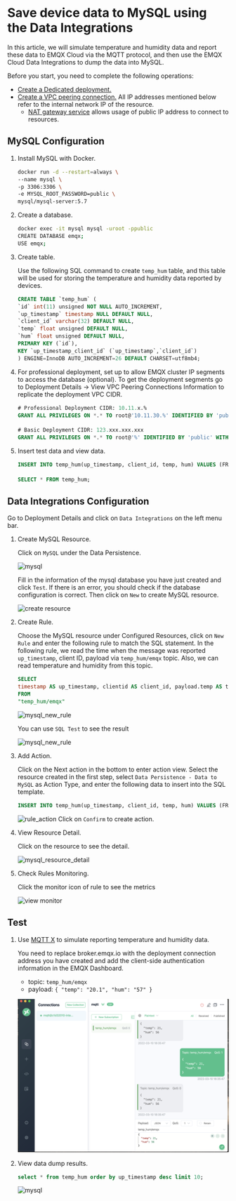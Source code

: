 # Save device data to MySQL using the Data Integrations

In this article, we will simulate temperature and humidity data and report these data to EMQX Cloud via the MQTT protocol, and then use the EMQX Cloud Data Integrations to dump the data into MySQL.

Before you start, you need to complete the following operations:

- [Create a Dedicated deployment.](../create/dedicated.md)
- [Create a VPC peering connection.](../deployments/vpc_peering.md) All IP addresses mentioned below refer to the internal network IP of the resource.
  - [NAT gateway service](../vas/nat-gateway.md) allows usage of public IP address to connect to resources.

## MySQL Configuration

1. Install MySQL with Docker.

    ```bash
    docker run -d --restart=always \
    --name mysql \
    -p 3306:3306 \
    -e MYSQL_ROOT_PASSWORD=public \
    mysql/mysql-server:5.7
    ```

2. Create a database.

    ```bash
    docker exec -it mysql mysql -uroot -ppublic
    CREATE DATABASE emqx;
    USE emqx;
    ```

3. Create table.

    Use the following SQL command to create `temp_hum` table, and this table will be used for storing the temperature and humidity data reported by devices.

    ```sql
    CREATE TABLE `temp_hum` (
    `id` int(11) unsigned NOT NULL AUTO_INCREMENT,
    `up_timestamp` timestamp NULL DEFAULT NULL,
    `client_id` varchar(32) DEFAULT NULL,
    `temp` float unsigned DEFAULT NULL,
    `hum` float unsigned DEFAULT NULL,
    PRIMARY KEY (`id`),
    KEY `up_timestamp_client_id` (`up_timestamp`,`client_id`)
    ) ENGINE=InnoDB AUTO_INCREMENT=26 DEFAULT CHARSET=utf8mb4;
    ```

4. For professional deployment, set up to allow EMQX cluster IP segments to access the database (optional). To get the deployment segments go to Deployment Details → View VPC Peering Connections Information to replicate the deployment VPC CIDR.

    ```sql
    # Professional Deployment CIDR: 10.11.x.%
    GRANT ALL PRIVILEGES ON *.* TO root@'10.11.30.%' IDENTIFIED BY 'public' WITH GRANT OPTION;
       
    # Basic Deployment CIDR: 123.xxx.xxx.xxx
    GRANT ALL PRIVILEGES ON *.* TO root@'%' IDENTIFIED BY 'public' WITH GRANT OPTION;
    ```

5. Insert test data and view data.

    ```sql
    INSERT INTO temp_hum(up_timestamp, client_id, temp, hum) VALUES (FROM_UNIXTIME(1603963414), 'temp_hum-001', 19.1, 55);
     
    SELECT * FROM temp_hum;
    ```

## Data Integrations Configuration

Go to Deployment Details and click on `Data Integrations` on the left menu bar.

1. Create MySQL Resource.

    Click on `MySQL` under the Data Persistence.

    ![mysql](./_assets/mysql.png)

    Fill in the information of the mysql database you have just created and click `Test`. If there is an error, you should check if the database configuration is correct. Then click on `New` to create MySQL resource.

    ![create resource](./_assets/create_mysql_resource.png)

2. Create Rule.

    Choose the MySQL resource under Configured Resources, click on `New Rule` and enter the following rule to match the SQL statement. In the following rule, we read the time when the message was reported `up_timestamp`, client ID, payload via `temp_hum/emqx` topic. Also, we can read temperature and humidity from this topic.

    ```sql
    SELECT
    timestamp AS up_timestamp, clientid AS client_id, payload.temp AS temp, payload.hum AS hum  
    FROM
    "temp_hum/emqx"
    ```

    ![mysql_new_rule](./_assets/mysql_new_rule.png)

    You can use `SQL Test` to see the result

    ![mysql_new_rule](./_assets/mysql_create_rule.png)

3. Add Action.

    Click on the Next action in the bottom to enter action view. Select the resource created in the first step, select `Data Persistence - Data to MySQL` as Action Type, and enter the following data to insert into the SQL template.

    ```sql
    INSERT INTO temp_hum(up_timestamp, client_id, temp, hum) VALUES (FROM_UNIXTIME(${up_timestamp}/1000), ${client_id}, ${temp}, ${hum}) 
    ```

    ![rule_action](./_assets/mysql_new_action.png)
    Click on `Confirm` to create action.

4. View Resource Detail.

    Click on the resource to see the detail.

    ![mysql_resource_detail](./_assets/mysql_resource_detail.png)

5. Check Rules Monitoring.

    Click the monitor icon of rule to see the metrics

    ![view monitor](./_assets/mysql_monitor.png)

## Test

1. Use [MQTT X](https://mqttx.app/) to simulate reporting temperature and humidity data.

    You need to replace broker.emqx.io with the deployment connection address you have created and add the client-side authentication information in the EMQX Dashboard.

    - topic: `temp_hum/emqx`
    - payload: `{ "temp": "20.1", "hum": "57" }`

    ![MQTTX](./_assets/mqttx_publish.png)

2. View data dump results.

    ```sql
    select * from temp_hum order by up_timestamp desc limit 10;
    ```

    ![mysql](./_assets/mysql_query_result.png)
